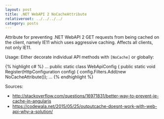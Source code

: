 ```yaml
---
layout: post
title: .NET WebAPI 2 NoCacheAttribute
relativeroot: ../../../../
category: posts
---
```


Attribute for preventing .NET WebAPI 2 GET requests from being cached on the client, namely IE11 which uses aggressive caching.
Affects all clients, not only IE11.

<script src="https://gist.github.com/mikkorepolainen/a5bb38b510b472008dcc37d6766898c2.js"></script>

Usage: Either decorate individual API methods with `[NoCache]` or globally:

{% highlight c# %}
...
public static class WebApiConfig
{
    public static void Register(HttpConfiguration config)
    {
        config.Filters.Add(new NoCacheAttribute());
        ...
{% endhighlight %}


Sources:

 - <http://stackoverflow.com/questions/16971831/better-way-to-prevent-ie-cache-in-angularjs>
 - <https://codewala.net/2015/05/25/outputcache-doesnt-work-with-web-api-why-a-solution/>
